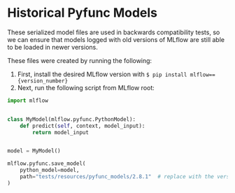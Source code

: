 # Historical Pyfunc Models

These serialized model files are used in backwards compatibility tests, so we can ensure that models logged with old versions of MLflow are still able to be loaded in newer versions.

These files were created by running the following:

1. First, install the desired MLflow version with `$ pip install mlflow=={version_number}`
2. Next, run the following script from MLflow root:

```python
import mlflow


class MyModel(mlflow.pyfunc.PythonModel):
    def predict(self, context, model_input):
        return model_input


model = MyModel()

mlflow.pyfunc.save_model(
    python_model=model,
    path="tests/resources/pyfunc_models/2.8.1"  # replace with the version you installed
)
```
